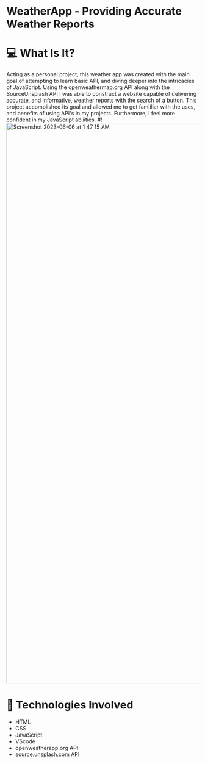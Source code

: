 # WeatherApp - Providing Accurate Weather Reports
 

# 💻 What Is It? 
Acting as a personal project, this weather app was created with the main goal of attempting to learn basic API, and diving deeper into the 
intricacies of JavaScript. Using the openweathermap.org API along with the SourceUnsplash API I was able to construct a website
capable of delivering accurate, and informative, weather reports with the search of a button. This project accomplished its goal and allowed me 
to get famliliar with the uses, and benefits of using API's in my projects. Furthermore, I feel more confident in my JavaScript abliities. 
 #!<img width="1470" alt="Screenshot 2023-06-06 at 1 47 15 AM" src="https://github.com/Sami-Jaffri/WeatherApp/assets/114799563/aae9a4fa-e94e-435d-9a37-631ff32a38cf">


# 🚀 Technologies Involved
- HTML
- CSS
- JavaScript
- VScode
- openweatherapp.org API
- source.unsplash.com API
 
